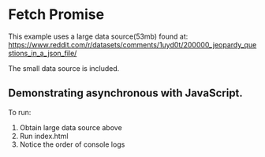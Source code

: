 # Fetch Promise

This example uses a large data source(53mb) found at: https://www.reddit.com/r/datasets/comments/1uyd0t/200000_jeopardy_questions_in_a_json_file/

The small data source is included.

## Demonstrating asynchronous with JavaScript.
To run:
1. Obtain large data source above
1. Run index.html
1. Notice the order of console logs